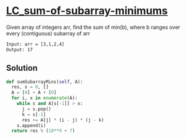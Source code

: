 # [LC_sum-of-subarray-minimums](https://leetcode.com/problems/sum-of-subarray-minimums)

Given array of integers arr, find the sum of min(b), where b ranges over every (contiguous) subarray of arr

```txt
Input: arr = [3,1,2,4]
Output: 17
```

## Solution

```py
def sumSubarrayMins(self, A):
  res, s = 0, []
  A = [0] + A + [0]
  for i, x in enumerate(A):
    while s and A[s[-1]] > x:
      j = s.pop()
      k = s[-1]
      res += A[j] * (i - j) * (j - k)
    s.append(i)
  return res % (10**9 + 7)
```
